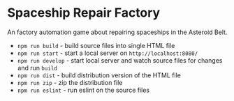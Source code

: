# Spaceship Repair Factory

An factory automation game about repairing spaceships in the Asteroid Belt.

- `npm run build` - build source files into single HTML file
- `npm run start` - start a local server on `http://localhost:8080/`
- `npm run develop` - start local server and watch source files for changes and run `build`
- `npm run dist` - build distribution version of the HTML file
- `npm run zip` - zip the distribution file
- `npm run eslint` - run eslint on the source files
